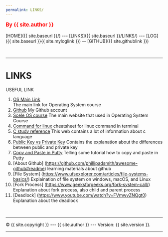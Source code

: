```yaml
---
permalink: LINKS/
---
```

<span style="color:red; font-weight:bold; font-size:larger;">By {{ site.author }}</span>
<br><br>
[HOME]({{ site.baseurl }}/) ---
[LINKS]({{ site.baseurl }}/LINKS/) ---
[LOG]({{ site.baseurl }}{{ site.myloglink }}) --
[GITHUB]({{ site.githublink }})

<br>
<hr>

# LINKS
USEFUL LINK

1. [OS Main Link](https://os.vlsm.org/)<br>
The main link for Operating System course
2. [Github](https://github.com/)
My Github account
3. [Scele OS course](https://scele.cs.ui.ac.id/course/view.php?id=3398)
The main website that used in Operating System Course
4. [Command for linux](https://www.dummies.com/article/technology/computers/operating-systems/linux/linux-for-dummies-cheat-sheet-209505/)
cheatsheet for linux command in terminal
5.  [C study reference](https://www.tutorialspoint.com/cprogramming/index.htm)
This web contains a lot of information about c language
6.  [Public Key vs Private Key](https://www.geeksforgeeks.org/difference-between-private-key-and-public-key/)
Contains the explanation about the differences between public and private key
7.  [Copy and Paste in Putty](https://www.alphr.com/copy-paste-putty/#:~:text=Press%20Ctrl%2BC%20or%20right,it%20or%20press%20Shift%20%2B%20Insert.)
Telling some tutorial how to copy and paste in Putty
8.  [About Github] (https://github.com/phillipadsmith/awesome-github#readme)
learning materials about github
9. [File System] (https://www.ufsexplorer.com/articles/file-systems-basics/)
Explaination of file system on windows, macOS, and Linux
10. [Fork Process] (https://www.geeksforgeeks.org/fork-system-call/)
Explanation about fork process, also child and parent process
11. [Deadlock] (https://www.youtube.com/watch?v=FVmwvZNQgt0)
Explanation about the deadlock


<br>
<hr>
&copy; {{ site.copyright }} --- {{ site.author }} --- Version: {{ site.version }}.
<hr>
<br>
